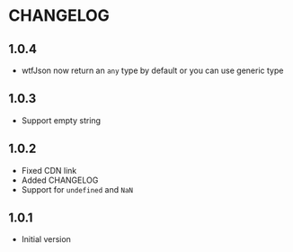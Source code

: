 # CHANGELOG

## 1.0.4

- wtfJson now return an `any` type by default or you can use generic type

## 1.0.3

- Support empty string

## 1.0.2

- Fixed CDN link
- Added CHANGELOG
- Support for `undefined` and `NaN`

## 1.0.1

- Initial version
